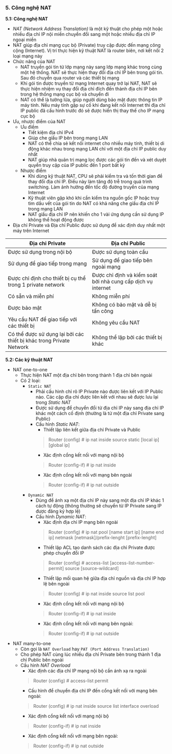 ### 5. Công nghệ NAT
**5.1: Công nghệ NAT**
- *NAT (Network Address Translation)* là một kỹ thuật cho phép một hoặc nhiều địa chỉ IP nội miền chuyển đổi sang một hoặc nhiều địa chỉ IP ngoại miền
- NAT giúp địa chỉ mạng cục bộ (Private) truy cập được đến mạng công cộng (Internet). Vị trí thực hiện kỹ thuật NAT là router biên, nơi kết nối 2 loại mạng này
- Chức năng của NAT
  - NAT truyền gói tin từ lớp mạng này sang lớp mạng khác trong cùng một hệ thống. NAT sẽ thực hiện thay đổi địa chỉ IP bên trong gói tin. Sau đó chuyển qua router và các thiết bị mạng
  - Khi gói tin được truyền từ mạng Internet quay trở lại NAT, NAT sẽ thực hiện nhiệm vụ thay đổi địa chỉ đích đến thành địa chỉ IP bên trong hệ thống mạng cục bộ và chuyển đi
  - NAT có thể là tường lửa, giúp người dùng bảo mật được thông tin IP máy tính. Nếu máy tính gặp sự cố khi đang kết nối Internet thì địa chỉ IP public đã cấu hình trước đó sẽ được hiển thị thay thế cho IP mạng cục bộ 
- Ưu, nhược điểm của NAT
  - Ưu điểm
    - Tiết kiệm địa chỉ IPv4
    - Giúp che giấu IP bên trong mạng LAN
    - NAT có thể chia sẻ kết nối internet cho nhiều máy tính, thiết bị di động khác nhau trong mạng LAN chỉ với một địa chỉ IP public duy nhất
    - NAT giúp nhà quản trị mạng lọc được các gói tin đến và xét duyệt quyền truy cập của IP public đến 1 port bất kỳ
  - Nhược điểm
    - Khi dùng kỹ thuật NAT, CPU sẽ phải kiểm tra và tốn thời gian để thay đổi địa chỉ IP. Điều này làm tăng độ trễ trong quá trình switching. Làm ảnh hưởng đến tốc độ đường truyền của mạng Internet
    - Kỹ thuật viên gặp khó khi cần kiểm tra nguồn gốc IP hoặc truy tìm dấu vết của gói tin do NAT có khả năng che giấu địa chỉ IP trong mạng LAN
    - NAT giấu địa chỉ IP nên khiến cho 1 vài ứng dụng cần sử dụng IP không thể hoạt động được
- Địa chỉ Private và Địa chỉ Public được sử dụng để xác định duy nhất một máy trên Internet

| Địa chỉ Private  | Địa chỉ Public  |
|---|---|
| Được sử dụng trong nội bộ  | Được sử dụng toàn cầu  |
| Sử dụng để giao tiếp trong mạng  | Sử dụng để giao tiếp bên ngoài mạng  |
| Được chỉ định cho thiết bị cụ thể trong 1 private network  | Được chỉ định và kiểm soát bởi nhà cung cấp dịch vụ internet  |
| Có sẵn và miễn phí  | Không miễn phí  |
| Được bảo mật  | Không có bảo mật và dễ bị tấn công  |
| Yêu cầu NAT để giao tiếp với các thiết bị  | Không yêu cầu NAT  |
| Có thể được sử dụng lại bởi các thiết bị khác trong Private Network  | Không thể lặp bởi các thiết bị khác  |

**5.2: Các kỹ thuật NAT**
- NAT one-to-one
  - Thực hiện NAT một địa chỉ bên trong thành 1 địa chỉ bên ngoài
  - Có 2 loại:
    - `Static NAT` 
      - Phải cấu hình chỉ rõ IP Private nào được liên kết với IP Public nào. Các cặp địa chỉ được liên kết với nhau sẽ được lưu lại trong *Static NAT*
      - Được sử dụng để chuyển đổi từ địa chỉ IP này sang địa chỉ IP khác một cách cố định (thường là từ một địa chỉ Private sang Public)
      - Cấu hình *Static NAT*:
        - Thiết lập liên kết giữa địa chỉ Private và Public
        > Router (config) # ip nat inside source static [local ip] [global ip]
        - Xác định cổng kết nối với mạng nội bộ
        > Router (config-if) # ip nat inside
        - Xác định cổng kết nối với mạng bên ngoài
        > Router (config-if) # ip nat outside
    - `Dynamic NAT`
      - Dùng để ánh xạ một địa chỉ IP này sang một địa chỉ IP khác 1 cách tự động (thông thường sẽ chuyển từ IP Private sang IP được đăng ký hợp lệ)
      - Cấu hình *Dynamic NAT*:
        - Xác định địa chỉ IP mạng bên ngoài
        > Router (config) # ip nat pool [name start ip] [name end ip] netmask [netmask]/prefix-lenght [prefix-lenght]
        - Thiết lập ACL tạo danh sách các địa chỉ Private được phép chuyển đổi IP
        > Router (config) # access-list [access-list-number-permit] source [source-wildcard]
        - Thiết lập mối quan hệ giữa địa chỉ nguồn và địa chỉ IP hợp lệ bên ngoài
        > Router (config) # ip nat inside source list <acl-number> pool <name>
        - Xác định cổng kết nối với mạng nội bộ
        > Router (config-if) # ip nat inside
        - Xác định cổng kết nối với mạng bên ngoài:
        > Router (config-if) # ip nat outside
- NAT many-to-one 
  - Còn gọi là `NAT Overload` hay `PAT (Port Address Translation)`
  - Cho phép NAT cùng lúc nhiều địa chỉ Private bên trong thành 1 địa chỉ Public bên ngoài
  - Cấu hình *NAT Overload*
    - Xác định các địa chỉ IP mạng nội bộ cần ánh xạ ra ngoài
    > Router (config) # access-list <ACL-number> permit <source> <wildcard>
    - Cấu hình để chuyển địa chỉ IP đến cổng kết nối với mạng bên ngoài:
    > Router (config) # ip nat inside source list <ACL-number> interface <interface> overload
    - Xác định cổng kết nối với mạng nội bộ
    > Router (config-if) # ip nat inside
    - Xác định cổng kết nối với mạng bên ngoài:
    > Router (config-if) # ip nat outside